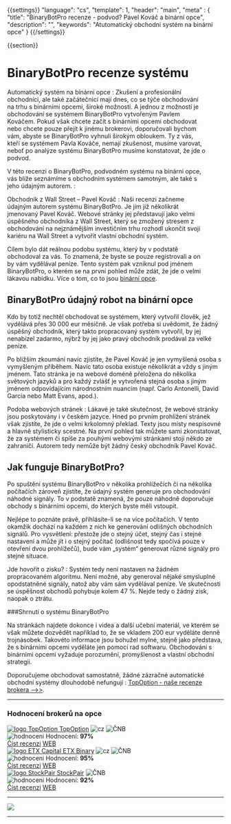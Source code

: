 {{settings}}
  "language": "cs",
  "template": 1,
  "header": "main",
  "meta" : {
    "title": "BinaryBotPro recenze - podvod? Pavel Kováč a binární opce",
    "description": "",
    "keywords": "Atutomatický obchodní systém na binární opce"
  }
{{/settings}}

<div class="row">
<div class="col-md-9" role="main" markdown="1">

{{section}}
# BinaryBotPro recenze systému

<div class="row" style="width:92%">
  <div class="col-md-6" markdown="1">
Automatický systém na bínární opce
:    
Zkušení a profesionální obchodníci, ale také začátečnicí mají dnes, co se týče obchodování na trhu s binárními opcemi, široké možnosti. A jednou z možností je obchodování se systémem BinaryBotPro vytvořeným Pavlem Kováčem. Pokud však chcete začít s binárními opcemi obchodovat nebo chcete pouze přejít k jinému brokerovi, doporučovali bychom vám, abyste se BinaryBotPro vyhnuli širokým obloukem. Ty z vás, kteří se systémem Pavla Kováče, nemají zkušenost, musíme varovat, neboť po analýze systému BinaryBotPro musíme konstatovat, že jde o podvod.

V této recenzi o BinaryBotPro, podvodném systému na binární opce, vás blíže seznámíme s obchodním systémem samotným, ale také s jeho údajným autorem.
:   
 </div>
  <div class="col-md-6" markdown="1">
Obchodník z Wall Street – Pavel Kováč
:    
Naši recenzi začneme údajným autorem systému BinaryBotPro. Je jím již několikrát jmenovaný Pavel Kováč. Webové stránky jej představují jako velmi úspěšného obchodníka z Wall Street, který se zmožený stresem z obchodování na nejznámějším investičním trhu rozhodl ukončit svoji kariéru na Wall Street a vytvořit vlastní obchodní systém. 

Cílem bylo dát reálnou podobu systému, který by v podstatě obchodoval za vás. To znamená, že byste se pouze registrovali a on by vám vydělával peníze. Tento systém pak vzniknul pod jménem BinaryBotPro, o kterém se na první pohled může zdát, že jde o velmi lákavou nabídku.  Více o tom, co to jsou [binární opce](http://www.forexsrovnavac.cz/binarni-opce "Binární opce").


</div>
</div>

## BinaryBotPro údajný robot na binární opce

Kdo by totiž nechtěl obchodovat se systémem, který vytvořil člověk, jež vydělává přes 30 000 eur měsíčně. Je však potřeba si uvědomit, že žádný úspěšný obchodník, který takto propracovaný systém vytvořil, by jej nenabízel zadarmo, nýbrž by jej jako pravý obchodník prodával za velké peníze.

Po bližším zkoumání navíc zjistíte, že Pavel Kováč je jen vymyšlená osoba s vymyšleným příběhem. Navíc tato osoba existuje několikrát a vždy s jiným jménem. Tato stránka je na webové doméně přeložena do několika světových jazyků a pro každý zvlášť je vytvořená stejná osoba s jiným jménem odpovídajícím národnostním nuancím (např. Carlo Antonelli, David García nebo Matt Evans, apod.).


Podoba webových stránek
:    Lákavé je také skutečnost, že webové stránky jsou poskytovány i v českém jazyce. Hned po prvním prohlížení stránek však zjistíte, že jde o velmi krkolomný překlad. Texty jsou místy nespisovné a hlavně stylisticky scestné. Na první pohled tak můžete sami zkonstatovat, že za systémem či spíše za pouhými webovými stránkami stojí někdo ze zahraničí. Autorem tedy nemůže být žádný český obchodník Pavel Kováč.

## Jak funguje BinaryBotPro?

Po spuštění systému BinaryBotPro v několika prohlížečích či na několika počítačích zároveň zjistíte, že údajný systém generuje pro obchodování náhodné signály. To v podstatě znamená, že pouze náhodně doporučuje obchody s binárními opcemi, do kterých byste měli vstoupit.

Nejlépe to poznáte právě, přihlásíte-li se na více počítačích. V tento okamžik dochází na každém z nich ke generování odlišných obchodních signálů. Pro vysvětlení: přestože jde o stejný účet, stejný čas i stejné nastavení a může jít i o stejný počítač (odlišnost tedy spočívá pouze v otevření dvou prohlížečů), bude vám „systém“ generovat různé signály pro stejné situace.


Jde hovořit o zisku?
:   Systém tedy není nastaven na žádném propracovaném algoritmu. Není možné, aby generoval nějaké smysluplné opodstatněné signály, natož aby vám sám vydělával peníze. Ve skutečnosti se úspěšnost obchodů pohybuje kolem 47 %. Nejde tedy o žádný zisk, naopak o ztrátu.

###Shrnutí o systému BinaryBotPro 

Na stránkách najdete dokonce i videa a další učební materiál, ve kterém se však můžete dozvědět například to, že se vkladem 200 eur vyděláte denně trojnásobek. Takovéto informace jsou bohužel mylné, stejně jako představa, že s binárními opcemi vyděláte jen pomocí rad softwaru. Obchodování s binárními opcemi vyžaduje porozumění, promyšlenost a vlastní obchodní strategii.

Doporučujeme obchodovat samostatně, žádné zázračné automatické obchodní systémy dlouhodobě nefungují
:    [TopOption - naše recenze brokera -->>](http://www.forexsrovnavac.cz/topoption "TopOption - recenze brokera").

</div>
<div class="col-md-3" markdown="10">

- - -

<div id="brokeri-box">
<H3 class="brokeri-nadpis">Hodnocení brokerů na opce</H3>
<div class="broker">
  <div class="broker-top">
  <a href="#"  title="TopOption">
    <img src="{{img-url}}brokeri/topoption-logo.png" alt="logo TopOption">
  </a>
  <a class="broker-top-odkaz" target="_parent" href="http://blog.forexsrovnavac.cz/topoption" title="TopOption">TopOption</a>
  <img class="ikona" src="{{img-url}}brokeri/cz.png" alt="cz">
  <img class="ikona" src="{{img-url}}brokeri/cnb.png" alt="ČNB">
  </div>
  <div class="hodnoceni">
  <img src="{{img-url}}brokeri/hodnoceni.png" alt="hodnoceni">
  Hodnocení: <b>97%</b>
  </div>
  <a class="recenze" target="_parent" href="http://forexsrovnavac.cz/topoption" title"Číst recenzi">Číst recenzi</a>
  <a class="ucet" target="_parent" href="http://blog.forexsrovnavac.cz/topoption" title"Otevřít účet">WEB</a>
</div>
<div class="broker">
 <div class="broker-top">
  <a href="#" title="ETX Binary">
    <img src="{{img-url}}brokeri/etxcapital-logo.png" alt="logo ETX Capital">
  </a>
   <a class="broker-top-odkaz" target="_parent"  href="http://www.forexsrovnavac.cz/etx-capital-zkusenosti" title="ETX Binary">ETX Binary</a>
  <img class="ikona" src="{{img-url}}brokeri/cz.png" alt="cz">
  <img class="ikona" src="{{img-url}}brokeri/cnb.png" alt="ČNB">
 </div>
 <div class="hodnoceni">
  <img src="{{img-url}}brokeri/hodnoceni.png" alt="hodnoceni">
  Hodnocení: <b>95%</b>
 </div>
 <a class="recenze" target="_parent" href="http://www.forexsrovnavac.cz/etx-capital-zkusenosti" title"Číst recenzi">Číst recenzi</a>
 <a class="ucet" href="http://blog.forexsrovnavac.cz/etxbinary" title"Otevřít účet">WEB</a>
</div> 
<div class="broker">
 <div class="broker-top">
  <a href="#" title="Stockpair">
    <img src="{{img-url}}brokeri/stockpair-logo.png" alt="logo StockPair">
  </a>
  <a class="broker-top-odkaz" href="#" title="StockPair">StockPair</a>
  <img class="ikona" src="{{img-url}}brokeri/cnb.png" alt="ČNB">
 </div>
 <div class="hodnoceni">
  <img src="{{img-url}}brokeri/hodnoceni.png" alt="hodnoceni">
  Hodnocení: <b>92%</b>
 </div>
 <a class="recenze" href="http://www.forexsrovnavac.cz/stockpair-recenze" title"Číst recenzi">Číst recenzi</a>
 <a class="ucet" href="http://blog.forexsrovnavac.cz/stockpair" title"Otevřít účet">WEB</a>
</div> 

<hr />

<a href="http://blog.forexsrovnavac.cz/topoption" alt="Demo účet"  target="_blank">
 <img src="http://blog.forexsrovnavac.cz/wp-content/uploads/2015/02/2015-02-17-22_43_03-Plus500-_-Akcie-Plus500_-Online-obchodování-s-akciemi-_-Obchodování-s-podíly_kme.png" width="" height=""/>

</a>

<hr />

</div>
</div>
</div>